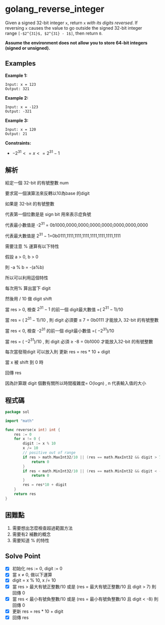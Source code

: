 # golang_reverse_integer

Given a signed 32-bit integer `x`, return `x` *with its digits reversed*. If reversing `x` causes the value to go outside the signed 32-bit integer range `[-$2^{31}$, $2^{31} - 1$]`, then return `0`.

**Assume the environment does not allow you to store 64-bit integers (signed or unsigned).**

## Examples

**Example 1:**

```
Input: x = 123
Output: 321

```

**Example 2:**

```
Input: x = -123
Output: -321

```

**Example 3:**

```
Input: x = 120
Output: 21

```

**Constraints:**

- $`-2^{31} <= x <= 2^{31} - 1`$

## 解析

給定一個 32-bit 的有號整數 num

要求寫一個演算法來反轉以10為base 的digit

如果是 32-bit 的有號整數

代表第一個位數是是 sign bit 用來表示症負號

代表最小數值是 -$2^{31}$ = 0b1000,0000,0000,0000,0000,0000,0000,0000

代表最大數值是 $2^{31}-1$=0b0111,1111,1111,1111,1111,1111,1111,1111

需要注意 % 運算有以下特性

假設 a > 0, b > 0

則 -a % b = -(a%b)

所以可以利用這個特性

每次用% 算出當下 digit

然後用 / 10 做 digit shift

當 res > 0, 檢查 $2^{31}-1$ 的前一個 digit最大數值 =( $2^{31}-1$)/10   

當 res  = ( $2^{31}-1$)/10  , 則 digit 必須要 ≤ 7 = 0b0111 才能放入 32-bit 的有號整數

當 res < 0, 檢查 -$2^{31}$ 的前一個 digit最小數值 =( $-2^{31}$)/10   

當 res = ( $-2^{31}$)/10 , 則 digit 必須 ≥ -8 = 0b1000 才能放入32-bit 的有號整數

每次當發現digit 可以放入則 更新 res = res * 10 + digit

當 x 被 shift 到 0 時

回傳 res

因為計算跟 digit 個數有關所以時間複雜度= O(logn)  , n 代表輸入值的大小

## 程式碼
```go
package sol

import "math"

func reverse(x int) int {
	res := 0
	for x != 0 {
		digit := x % 10
		x /= 10
		// positive out of range
		if res > math.MaxInt32/10 || (res == math.MaxInt32 && digit > 7) {
			return 0
		}
		if res < math.MinInt32/10 || (res == math.MinInt32 && digit < -8) {
			return 0
		}
		res = res*10 + digit
	}
	return res
}

```
## 困難點

1. 需要想出怎麼檢查超過範圍方法
2. 需要有2 補數的概念
3. 需要知道 % 的特性

## Solve Point

- [x]  初始化 res := 0, digit := 0
- [x]  當 x ≠ 0, 做以下運算
- [x]  digit = x % 10,  x /= 10
- [x]  當 res > 最大有號正整數/10 或是 (res =  最大有號正整數/10 且 digit > 7) 則回傳 0
- [x]  當 res < 最小有號負整數/10 或是 (res =  最小有號負整數/10 且 digit < -8) 則回傳 0
- [x]  更新 res = res * 10 + digit
- [x]  回傳 res